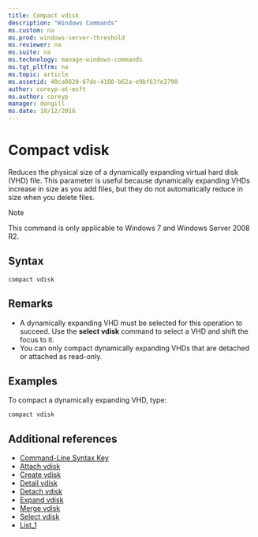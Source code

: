 ```yaml
---
title: Compact vdisk
description: "Windows Commands"
ms.custom: na
ms.prod: windows-server-threshold
ms.reviewer: na
ms.suite: na
ms.technology: manage-windows-commands
ms.tgt_pltfrm: na
ms.topic: article
ms.assetid: 40ca0820-67de-4160-b62a-e9bf63fe2790
author: coreyp-at-msft
ms.author: coreyp
manager: dongill
ms.date: 10/12/2016
---
```

# Compact vdisk
Reduces the physical size of a dynamically expanding virtual hard disk (VHD) file. This parameter is useful because dynamically expanding VHDs increase in size as you add files, but they do not automatically reduce in size when you delete files.
> [!NOTE]
> This command is only applicable to Windows 7 and Windows Server 2008 R2.
## Syntax
```
compact vdisk
```
## Remarks
-   A dynamically expanding VHD must be selected for this operation to succeed. Use the **select vdisk** command to select a VHD and shift the focus to it.
-   You can only compact dynamically expanding VHDs that are detached or attached as read-only.
## <a name="BKMK_Examples"></a>Examples
To compact a dynamically expanding VHD, type:
```
compact vdisk
```
## Additional references
-   [Command-Line Syntax Key](Command-Line-Syntax-Key.md)
-   [Attach vdisk](Attach-vdisk.md)
-   [Create vdisk](assetId:///72df30b1-8902-487b-98f6-bcb693610e29)
-   [Detail vdisk](Detail-vdisk.md)
-   [Detach vdisk](Detach-vdisk.md)
-   [Expand vdisk](Expand-vdisk.md)
-   [Merge vdisk](Merge-vdisk.md)
-   [Select vdisk](Select-vdisk.md)
-   [List_1](List_1.md)
